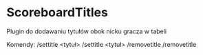 # ScoreboardTitles
Plugin do dodawaniu tytułów obok nicku gracza w tabeli

Komendy:
/settitle <tytuł>
/settitle <nick> <tytuł>
/removetitle
/removetitle <nick>
